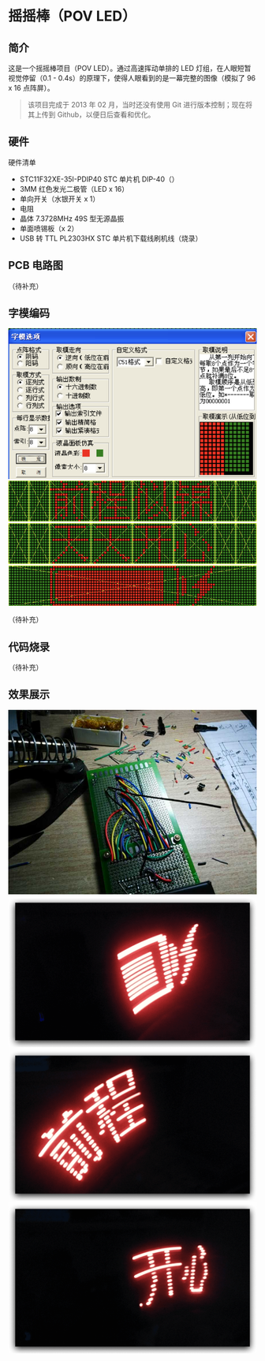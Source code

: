 # 摇摇棒（POV LED）

## 简介

这是一个摇摇棒项目（POV LED）。通过高速挥动单排的 LED 灯组，在人眼短暂视觉停留（0.1 - 0.4s）的原理下，使得人眼看到的是一幕完整的图像（模拟了 96 x 16 点阵屏）。

> 该项目完成于 2013 年 02 月，当时还没有使用 Git 进行版本控制；现在将其上传到 Github，以便日后查看和优化。

## 硬件

硬件清单

- STC11F32XE-35I-PDIP40 STC 单片机 DIP-40（）
- 3MM 红色发光二极管（LED x 16）
- 单向开关（水银开关 x 1）
- 电阻
- 晶体 7.3728MHz 49S 型无源晶振
- 单面喷锡板（x 2）
- USB 转 TTL PL2303HX STC 单片机下载线刷机线（烧录）

## PCB 电路图

（待补充）

## 字模编码

![image](./docs/char_model_00.jpg)
![image](./docs/char_model_01.jpg)
![image](./docs/char_model_02.jpg)
![image](./docs/char_model_03.jpg)

（待补充）

## 代码烧录

（待补充）

## 效果展示

![image](./docs/pov_preview_00.jpg)
![image](./docs/pov_preview_01.png)
![image](./docs/pov_preview_02.png)
![image](./docs/pov_preview_03.png)
